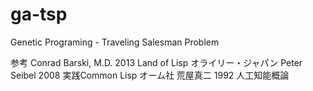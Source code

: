 ga-tsp
======

Genetic Programing - Traveling Salesman Problem

参考
Conrad Barski, M.D. 2013 Land of Lisp オライリー・ジャパン
Peter Seibel 2008 実践Common Lisp オーム社
荒屋真二 1992 人工知能概論

